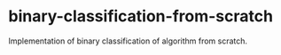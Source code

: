 # binary-classification-from-scratch
Implementation of binary classification of algorithm from scratch.


